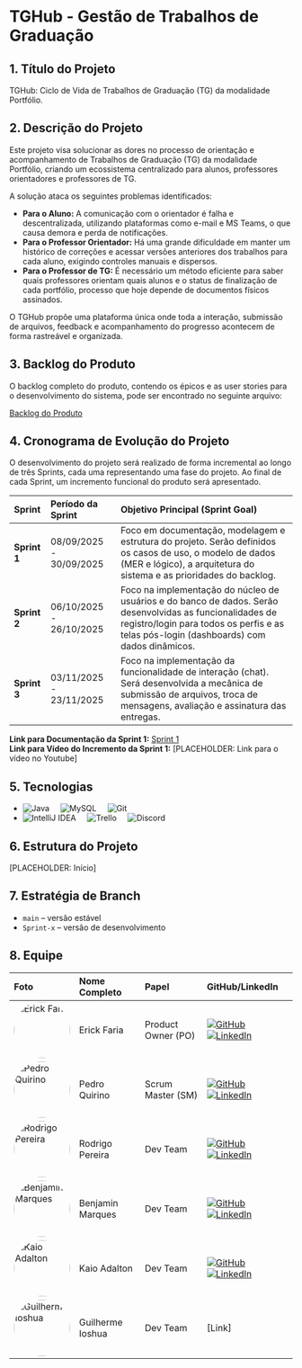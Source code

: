# TGHub - Gestão de Trabalhos de Graduação

## 1. Título do Projeto
TGHub: Ciclo de Vida de Trabalhos de Graduação (TG) da modalidade Portfólio.

## 2. Descrição do Projeto
Este projeto visa solucionar as dores no processo de orientação e acompanhamento de Trabalhos de Graduação (TG) da modalidade Portfólio, criando um ecossistema centralizado para alunos, professores orientadores e professores de TG.

A solução ataca os seguintes problemas identificados:
* **Para o Aluno:** A comunicação com o orientador é falha e descentralizada, utilizando plataformas como e-mail e MS Teams, o que causa demora e perda de notificações.
* **Para o Professor Orientador:** Há uma grande dificuldade em manter um histórico de correções e acessar versões anteriores dos trabalhos para cada aluno, exigindo controles manuais e dispersos.
* **Para o Professor de TG:** É necessário um método eficiente para saber quais professores orientam quais alunos e o status de finalização de cada portfólio, processo que hoje depende de documentos físicos assinados.

O TGHub propõe uma plataforma única onde toda a interação, submissão de arquivos, feedback e acompanhamento do progresso acontecem de forma rastreável e organizada.

## 3. Backlog do Produto
O backlog completo do produto, contendo os épicos e as user stories para o desenvolvimento do sistema, pode ser encontrado no seguinte arquivo:

[Backlog do Produto](backlog.md)

## 4. Cronograma de Evolução do Projeto
O desenvolvimento do projeto será realizado de forma incremental ao longo de três Sprints, cada uma representando uma fase do projeto. Ao final de cada Sprint, um incremento funcional do produto será apresentado.

| Sprint | Período da Sprint | Objetivo Principal (Sprint Goal) |
| :--- | :--- | :--- |
| **Sprint 1** | 08/09/2025 - 30/09/2025 | Foco em documentação, modelagem e estrutura do projeto. Serão definidos os casos de uso, o modelo de dados (MER e lógico), a arquitetura do sistema e as prioridades do backlog. |
| **Sprint 2** | 06/10/2025 - 26/10/2025 | Foco na implementação do núcleo de usuários e do banco de dados. Serão desenvolvidas as funcionalidades de registro/login para todos os perfis e as telas pós-login (dashboards) com dados dinâmicos. |
| **Sprint 3** | 03/11/2025 - 23/11/2025 | Foco na implementação da funcionalidade de interação (chat). Será desenvolvida a mecânica de submissão de arquivos, troca de mensagens, avaliação e assinatura das entregas. |

**Link para Documentação da Sprint 1:** [Sprint 1](backlog_sprint1.md)  
**Link para Vídeo do Incremento da Sprint 1:** [PLACEHOLDER: Link para o vídeo no Youtube]

## 5.  Tecnologias
- ![Java](https://img.icons8.com/color/48/java-coffee-cup-logo.png) &nbsp;   &nbsp;      ![MySQL](https://img.icons8.com/color/48/mysql-logo.png)  &nbsp;  &nbsp;      ![Git](https://img.icons8.com/color/48/git.png) 
- ![IntelliJ IDEA](https://img.icons8.com/color/48/intellij-idea.png) &nbsp;    &nbsp;    ![Trello](https://img.icons8.com/color/48/trello.png)
 &nbsp; &nbsp;               ![Discord](https://img.icons8.com/color/48/discord-logo.png)

## 6. Estrutura do Projeto
[PLACEHOLDER: Início]

## 7. Estratégia de Branch
* `main` – versão estável
* `Sprint-x` – versão de desenvolvimento

## 8. Equipe
| Foto | Nome Completo | Papel | GitHub/LinkedIn |
| :--- | :--- | :--- | :--- |
| <img src="https://media.licdn.com/dms/image/v2/D4E03AQETqTeWU1u0kQ/profile-displayphoto-shrink_400_400/B4EZcZJ13MHkAg-/0/1748473702240?e=1759968000&v=beta&t=JzKRX1STN03zrwpxW0U8Sc2v6cvh6PZ5ZXv_s6gYYBo" alt="Erick Faria" width="100" style="border-radius:50%"/> | Erick Faria | Product Owner (PO) | [![GitHub](https://img.icons8.com/ios-glyphs/30/ffffff/github.png)](https://github.com/ErickvFaria) &nbsp;&nbsp;&nbsp;&nbsp; [![LinkedIn](https://img.icons8.com/ios-filled/30/0077b5/linkedin.png)](https://www.linkedin.com/in/%C3%A9rick-vin%C3%ADcius-79193b253) |
| <img src="https://media.licdn.com/dms/image/v2/D5603AQFB3SF5kKWbpA/profile-displayphoto-shrink_800_800/profile-displayphoto-shrink_800_800/0/1680381556339?e=1759968000&v=beta&t=dCTpHztLS2BHzzqoWRczFyV47yPz03WtsRAlL1g2MD0" alt="Pedro Quirino" width="100" style="border-radius:50%"/> | Pedro Quirino | Scrum Master (SM) | [![GitHub](https://img.icons8.com/ios-glyphs/30/ffffff/github.png)](https://github.com/pedroquirino) &nbsp;&nbsp;&nbsp;&nbsp; [![LinkedIn](https://img.icons8.com/ios-filled/30/0077b5/linkedin.png)](https://www.linkedin.com/in/pedro-henrique-quirino-909aa8270) |
| <img src="https://media.licdn.com/dms/image/v2/D4D03AQFIiL3WGBRszg/profile-displayphoto-shrink_400_400/profile-displayphoto-shrink_400_400/0/1665246965939?e=1759968000&v=beta&t=2v3RldR6oCG1jxQOSfeo363Qgzmb_XAMw5TN684mkbM" alt="Rodrigo Pereira" width="100" style="border-radius:50%"/> | Rodrigo Pereira | Dev Team | [![GitHub](https://img.icons8.com/ios-glyphs/30/ffffff/github.png)](https://github.com/ropcastr) &nbsp;&nbsp;&nbsp;&nbsp; [![LinkedIn](https://img.icons8.com/ios-filled/30/0077b5/linkedin.png)](https://www.linkedin.com/in/rodrigo-pereira-de-castro-09758853) |
| <img src="https://media.licdn.com/dms/image/v2/D4D03AQGYuR3ifpe5eA/profile-displayphoto-shrink_400_400/B4DZXff2PxHsAg-/0/1743211423151?e=1759968000&v=beta&t=VsJZRlZYbFHNJvotAN86ClaNE173ULiN-o1iDc-IPc0" alt="Benjamin Marques" width="100" style="border-radius:50%"/> | Benjamin Marques | Dev Team | [![GitHub](https://img.icons8.com/ios-glyphs/30/ffffff/github.png)](https://github.com/maarquueess) &nbsp;&nbsp;&nbsp;&nbsp; [![LinkedIn](https://img.icons8.com/ios-filled/30/0077b5/linkedin.png)](https://www.linkedin.com/in/benjamin-marques-48a4bb359) |
| <img src="https://media.licdn.com/dms/image/v2/D5603AQGxl091YHkmUg/profile-displayphoto-shrink_400_400/profile-displayphoto-shrink_400_400/0/1730907608299?e=1759968000&v=beta&t=znfCRBn34xHGjLRqJMqx82uiN4W27-jkCbibBHhB-T4" alt="Kaio Adalton" width="100" style="border-radius:50%"/> | Kaio Adalton | Dev Team | [![GitHub](https://img.icons8.com/ios-glyphs/30/ffffff/github.png)](https://github.com/onkaidev) &nbsp;&nbsp;&nbsp;&nbsp; [![LinkedIn](https://img.icons8.com/ios-filled/30/0077b5/linkedin.png)](https://www.linkedin.com/in/kaio-braz%C3%A3o) |
| <img src="https://media.licdn.com/dms/image/v2/D4E03AQFPHRgLqobEcw/profile-displayphoto-shrink_800_800/profile-displayphoto-shrink_800_800/0/1723668682051?e=1760572800&v=beta&t=lEgII4sWlZz4iaedaOEoY4mx0oVq25PgAVnNLke8Q_k" alt="Guilherme Ioshua" width="100" style="border-radius:50%"/> | Guilherme Ioshua| Dev Team | [Link] |
